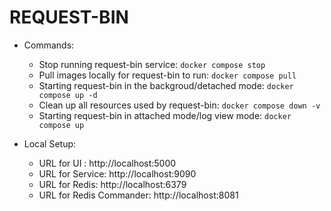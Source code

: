 # REQUEST-BIN

- Commands:
    - Stop running request-bin service:
        ` docker compose stop `
    - Pull images locally for request-bin to run:
        ` docker compose pull `
    - Starting request-bin in the backgroud/detached mode:
        ` docker compose up -d `
    - Clean up all resources used by request-bin:
        ` docker compose down -v `
    - Starting request-bin in attached mode/log view mode:
        ` docker compose up `
    
    
 - Local Setup:
 
    - URL for UI : http://localhost:5000
    - URL for Service: http://localhost:9090
    - URL for Redis: http://localhost:6379
    - URL for Redis Commander: http://localhost:8081
